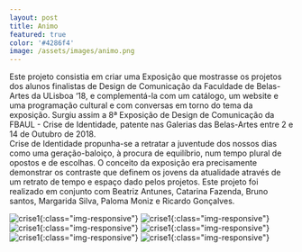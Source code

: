 ```yaml
---
layout: post
title: Animo
featured: true
color: '#4286f4'
image: /assets/images/animo.png
---
```


Este projeto consistia em criar uma Exposição que mostrasse os projetos dos alunos finalistas de Design de Comunicação da Faculdade de Belas-Artes da ULisboa ‘18, e complementá-la com um catálogo, um website e uma programação cultural e com conversas em torno do tema da exposição. Surgiu assim a 8ª Exposição de Design de Comunicação da FBAUL - Crise de Identidade, patente nas Galerias das Belas-Artes entre 2 e 14 de Outubro de 2018.  
Crise de Identidade propunha-se a retratar a juventude dos nossos dias como uma geração-baloiço, à procura de equilíbrio, num tempo plural de opostos e de escolhas. O conceito da exposição era precisamente demonstrar os contraste que definem os jovens da atualidade através de um retrato de tempo e espaço dado pelos projetos.
Este projeto foi realizado em conjunto com Beatriz Antunes, Catarina Fazenda,
Bruno santos, Margarida Silva,
Paloma Moniz e Ricardo Gonçalves.

![crise1](/assets/images/crise1.png){:class="img-responsive"}
![crise1](/assets/images/crise1.png){:class="img-responsive"}
![crise1](/assets/images/crise1.png){:class="img-responsive"}
![crise1](/assets/images/crise1.png){:class="img-responsive"}
![crise1](/assets/images/crise1.png){:class="img-responsive"}
![crise1](/assets/images/crise1.png){:class="img-responsive"}